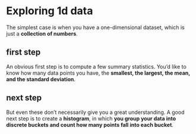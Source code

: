 # Exploring 1d data

The simplest case is when you have a one-dimensional dataset, which is just a **collection of numbers**.

## first step

An obvious first step is to compute a few summary statistics. You’d like to know how many data points you have, the **smallest, the largest, the mean, and the standard deviation**.

## next step

But even these don’t necessarily give you a great understanding. A good next step is to create a **histogram**, in which **you group your data into discrete buckets and count how many points fall into each bucket**.
